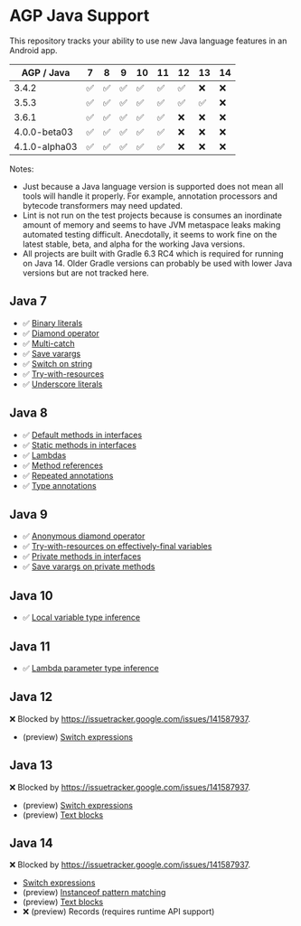 AGP Java Support
================

This repository tracks your ability to use new Java language features in an Android app.

| AGP / Java    | 7 | 8 | 9 | 10 | 11 | 12 | 13 | 14 |
|---------------|---|---|---|----|----|----|----|----|
| 3.4.2         | ✅ | ✅ | ✅ | ✅  | ✅  | ✅  | ❌  | ❌  |
| 3.5.3         | ✅ | ✅ | ✅ | ✅  | ✅  | ✅  | ✅  | ❌  |
| 3.6.1         | ✅ | ✅ | ✅ | ✅  | ✅  | ❌  | ❌  | ❌  |
| 4.0.0-beta03  | ✅ | ✅ | ✅ | ✅  | ✅  | ❌  | ❌  | ❌  |
| 4.1.0-alpha03 | ✅ | ✅ | ✅ | ✅  | ✅  | ❌  | ❌  | ❌  |

Notes:
 - Just because a Java language version is supported does not mean all tools will handle it
   properly. For example, annotation processors and bytecode transformers may need updated.
 - Lint is not run on the test projects because is consumes an inordinate amount of memory and seems
   to have JVM metaspace leaks making automated testing difficult. Anecdotally, it seems to work
   fine on the latest stable, beta, and alpha for the working Java versions.
 - All projects are built with Gradle 6.3 RC4 which is required for running on Java 14. Older Gradle
   versions can probably be used with lower Java versions but are not tracked here.


Java 7
------

 * ✅ [Binary literals](projects/java7/src/main/java/com/jakewharton/javaversions/java7/BinaryLiterals.java)
 * ✅ [Diamond operator](projects/java7/src/main/java/com/jakewharton/javaversions/java7/DiamondOperator.java)
 * ✅ [Multi-catch](projects/java7/src/main/java/com/jakewharton/javaversions/java7/Mutlicatch.java)
 * ✅ [Save varargs](projects/java7/src/main/java/com/jakewharton/javaversions/java7/SafeVarargsOnMethod.java)
 * ✅ [Switch on string](projects/java7/src/main/java/com/jakewharton/javaversions/java7/SwitchOnString.java)
 * ✅ [Try-with-resources](projects/java7/src/main/java/com/jakewharton/javaversions/java7/TryWithResources.java)
 * ✅ [Underscore literals](projects/java7/src/main/java/com/jakewharton/javaversions/java7/UnderscoreLiterals.java)


Java 8
------

 * ✅ [Default methods in interfaces](projects/java8/src/main/java/com/jakewharton/javaversions/java8/InterfaceDefaultMethod.java)
 * ✅ [Static methods in interfaces](projects/java8/src/main/java/com/jakewharton/javaversions/java8/InterfaceStaticMethod.java)
 * ✅ [Lambdas](projects/java8/src/main/java/com/jakewharton/javaversions/java8/Lambda.java)
 * ✅ [Method references](projects/java8/src/main/java/com/jakewharton/javaversions/java8/MethodReference.java)
 * ✅ [Repeated annotations](projects/java8/src/main/java/com/jakewharton/javaversions/java8/RepeatedAnnotation.java)
 * ✅ [Type annotations](projects/java8/src/main/java/com/jakewharton/javaversions/java8/TypeAnnotation.java)


Java 9
------

 * ✅ [Anonymous diamond operator](projects/java9/src/main/java/com/jakewharton/javaversions/java9/AnonymousDiamond.java)
 * ✅ [Try-with-resources on effectively-final variables](projects/java9/src/main/java/com/jakewharton/javaversions/java9/EffectivelyFinalTryWithResources.java)
 * ✅ [Private methods in interfaces](projects/java9/src/main/java/com/jakewharton/javaversions/java9/PrivateInterfaceMethods.java)
 * ✅ [Save varargs on private methods](projects/java9/src/main/java/com/jakewharton/javaversions/java9/SafeVarargsOnPrivate.java)


Java 10
-------

 * ✅ [Local variable type inference](projects/java10/src/main/java/com/jakewharton/javaversions/java10/LocalVariableTypeInference.java)


Java 11
-------

 * ✅ [Lambda parameter type inference](projects/java11/src/main/java/com/jakewharton/javaversions/java11/LambdaParameterTypeInference.java)


Java 12
-------

❌ Blocked by https://issuetracker.google.com/issues/141587937.

 * (preview) [Switch expressions](projects/java12-with-preview/src/main/java/com/jakewharton/javaversions/java12/SwitchExpression.java)


Java 13
-------

❌ Blocked by https://issuetracker.google.com/issues/141587937.

 * (preview) [Switch expressions](projects/java13-with-preview/src/main/java/com/jakewharton/javaversions/java13/SwitchExpression.java)
 * (preview) [Text blocks](projects/java13-with-preview/src/main/java/com/jakewharton/javaversions/java13/TextBlocks.java)


Java 14
-------

❌ Blocked by https://issuetracker.google.com/issues/141587937.

 * [Switch expressions](projects/java14/src/main/java/com/jakewharton/javaversions/java14/SwitchExpression.java)
 * (preview) [Instanceof pattern matching](projects/java14-with-preview/src/main/java/com/jakewharton/javaversions/java14/InstanceOfPatternMatching.java)
 * (preview) [Text blocks](projects/java14-with-preview/src/main/java/com/jakewharton/javaversions/java14/TextBlocks.java)
 * ❌ (preview) Records (requires runtime API support)
